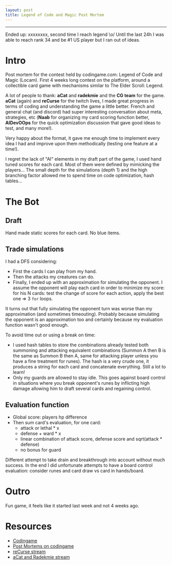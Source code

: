 ```yaml
---
layout: post
title: Legend of Code and Magic Post Mortem
---
```

___

Ended up: xxxxxxxx, second time I reach legend \o/
Until the last 24h I was able to reach rank 34 and be #1 US player but I ran out of ideas.

# Intro
Post mortem for the contest held by codingame.com: Legend of Code and Magic (Locam). First 4 weeks long contest on the platform, around a collectible card game with mechanisms similar to The Elder Scroll: Legend.

A lot of people to thank: **aCat** and **radekmie** and the **CG team** for the game. **aCat** (again) and **reCurse** for the twitch lives, I made great progress in terms of coding and understanding the game a little better.
French and general chat (and discord) had super interesting conversation about meta, strategies, etc (**Naab** for organizing my card scoring function better, **AIDevOOps** for the quick optimization discussion that gave good ideas to test, and many more!).

Very happy about the format, it gave me enough time to implement every idea I had and improve upon them methodically (testing one feature at a time!).

I regret the lack of "AI" elements in my draft part of the game, I used hand tuned scores for each card. Most of them were defined by mimicking the players... The small depth for the simulations (depth 1) and the high branching factor allowed me to spend time on code optimization, hash tables...

# The Bot

## Draft
Hand made static scores for each card. No blue items.

## Trade simulations
I had a DFS considering:
- First the cards I can play from my hand.
- Then the attacks my creatures can do.
- Finally, I ended up with an approximation for simulating the opponent. I assume the opponent will play each card in order to minimize my score: for his N cards: test the change of score for each action, apply the best one => 3 `for` loops.

It turns out that fully simulating the opponent turn was worse than my approximation (and sometimes timeouting). Probably because simulating the opponent is an approximation too and certainly because my evaluation function wasn't good enough.

To avoid time out or using a break on time:
- I used hash tables to store the combinations already tested both summoning and attacking equivalent combinations (Summon A then B is the same as Summon B then A, same for attacking player unless you have a fine treatment for runes). The hash is a very crude one, it produces a string for each card and concatenate everything. Still a lot to learn!
- Only my guards are allowed to stay idle. This goes against board control in situations where you break opponent's runes by inflicting high damage allowing him to draft several cards and regaining control.

## Evaluation function
- Global score: players hp difference
- Then sum card's evaluation, for one card:
   - attack or lethal * x
   - defense + ward * x
   - linear combination of attack score, defense score and sqrt(attack * defense)
   - no bonus for guard

Different attempt to take drain and breakthrough into account without much success. In the end I did unfortunate attempts to have a board control evaluation: consider runes and card draw vs card in hands/board.

# Outro

Fun game, it feels like it started last week and not 4 weeks ago.

# Resources

- [Codingame](www.codingame.com)
- [Post Mortems on codingame](https://www.codingame.com/forum/t/legends-of-code-magic-cc05-feedback-strategies/50996/5)
- [reCurse stream](https://www.youtube.com/watch?v=BU9b445CpaM)
- [aCat and Radekmie stream](https://www.youtube.com/watch?v=GQPCvs12R64&list=PLarKb0MFLwmjussHoTGnzQNV22drlgA6A)